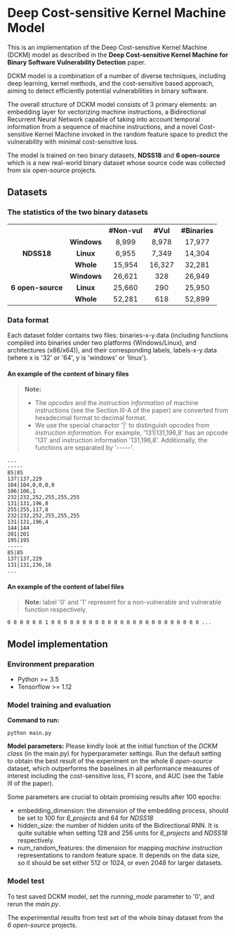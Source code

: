 # Deep Cost-sensitive Kernel Machine Model 
This is an implementation of the Deep Cost-sensitive Kernel Machine (DCKM) model as described in the **Deep Cost-sensitive Kernel Machine
for Binary Software Vulnerability Detection** paper.

DCKM model is a combination of a number of diverse techniques, including deep learning, kernel methods, and the cost-sensitive based approach, aiming to detect efficiently potential vulnerabilities in binary software. 

The overall structure of DCKM model consists of 3 primary elements: an embedding layer for vectorizing machine instructions, a Bidirectional Recurrent Neural Network capable of taking into account temporal information from a sequence of machine instructions, and a novel Cost-sensitive Kernel Machine invoked in the random feature space to predict the vulnerability with minimal cost-sensitive loss.

The model is trained on two binary datasets, **NDSS18** and **6 open-source** which is a new real-world binary dataset whose source code was collected from six open-source projects.

## Datasets
### The statistics of the two binary datasets
<table>
  <tr align="center">
    <th></th>
    <th></th>
    <th><b>#Non-vul</b></th>
    <th><b>#Vul</b></th>
    <th><b>#Binaries</b></th>
  </tr>
  <tr align="center">
    <td rowspan="3"><b>NDSS18</b></td>
    <td><b>Windows</b></td>
    <td>8,999</td>
    <td>8,978</td>
    <td>17,977</td>
  </tr>
  <tr align="center">
    <td><b>Linux</b></td>
    <td>6,955</td>
    <td>7,349</td>
    <td>14,304</td>
  </tr>
  <tr align="center">
    <td><b>Whole</b></td>
    <td>15,954</td>
    <td>16,327</td>
    <td>32,281</td>
  </tr>
  <tr align="center">
    <td rowspan="3"><b>6 open-source</b></td>
    <td><b>Windows</b></td>
    <td>26,621</td>
    <td>328</td>
    <td>26,949</td>
  </tr>
  <tr align="center">
    <td><b>Linux</b></td>
    <td>25,660</td>
    <td>290</td>
    <td>25,950</td>
  </tr>
  <tr align="center">
    <td><b>Whole</b></td>
    <td>52,281</td>
    <td>618</td>
    <td>52,899</td>
  </tr>
</table>

### Data format

Each dataset folder contains two files: binaries-x-y.data (including functions compiled into binaries under two platforms (Windows/Linux), and architectures (x86/x64)), and their corresponding labels, labels-x-y.data (where x is '32' or '64', y is 'windows' or 'linux').

#### An example of the content of binary files
> **Note:** 
>- The *opcodes* and the *instruction information* of machine instructions (see the Section III-A of the paper) are converted from hexadecimal format to decimal format.
>- We use the special charactor '|' to distinguish *opcodes* from *instruction information*. For example, '131|131,196,8' has an opcode '131' and instruction information '131,196,8'. Additionally, the functions are separated by '-----'.   
```
...
-----
85|85
137|137,229
104|104,0,0,0,0
106|106,1
232|232,252,255,255,255
131|131,196,8
255|255,117,8
232|232,252,255,255,255
131|131,196,4
144|144
201|201
195|195
-----
85|85
137|137,229
131|131,236,16
...
```

#### An example of the content of label files
> **Note:** label '0' and '1' represent for a non-vulnerable and vulnerable function respectively.

```
0 0 0 0 0 0 1 0 0 0 0 0 0 0 0 0 0 0 0 0 0 0 0 0 0 0 0 0 0 0 0 ...
```

## Model implementation
### Environment preparation
- Python >= 3.5
- Tensorflow >= 1.12

### Model training and evaluation
**Command to run:**
```
python main.py
```

**Model parameters:**
Please kindly look at the initial function of the *DCKM class* (in the main.py) for hyperparameter settings. 
Run the default setting to obtain the best result of the experiment on the whole *6 open-source* dataset, which outperforms the baselines in all performance measures of interest including the cost-sensitive loss, F1 score, and AUC (see the Table III of the paper).

Some parameters are crucial to obtain promising results after 100 epochs: 
- embedding_dimension: the dimension of the embedding process, should be set to 100 for *6_projects* and 64 for *NDSS18*
- hidden_size: the number of hidden units of the Bidirectional RNN. It is quite suitable when setting 128 and 256 units for *6_projects* and *NDSS18* respectively.
- num_random_features: the dimension for mapping *machine instruction* representations to random feature space. It depends on the data size, so it should be set either 512 or 1024, or even 2048 for larger datasets.

### Model test
To test saved DCKM model, set the *running_mode* parameter to '0', and rerun the *main.py*.

The experimential results from test set of the whole binay dataset from the *6 open-source* projects.
